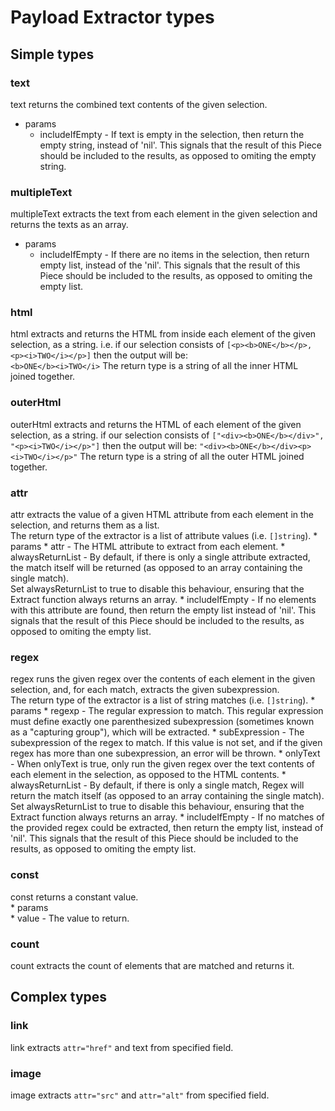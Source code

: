 # Payload Extractor types

## Simple types
### text  
text returns the combined text contents of the given selection.  
* params  
    * includeIfEmpty - If text is empty in the selection, then return the empty string, instead of 'nil'.  This signals that the result of this Piece should be included to the results, as opposed to omiting the empty string.
### multipleText 
multipleText extracts the text from each element in the given selection and returns the texts as an array.  
* params  
    * includeIfEmpty - If there are no items in the selection, then return empty list, instead of the 'nil'.  This signals that the result of this Piece should be included to the results, as opposed to omiting the empty list.
### html
html extracts and returns the HTML from inside each element of the given selection, as a string.
    i.e. if our selection consists of 
    ```
    [<p><b>ONE</b></p>,
     <p><i>TWO</i></p>]
    ```
    then the output will be:  
    ```
    <b>ONE</b><i>TWO</i>
    ```
    The return type is a string of all the inner HTML joined together.
### outerHtml 
outerHtml extracts and returns the HTML of each element of the given selection, as a string.
    if our selection consists of 
    ```
    ["<div><b>ONE</b></div>", 
     "<p><i>TWO</i></p>"]
    ```
    then the output will be:
    ```
    "<div><b>ONE</b></div><p><i>TWO</i></p>"
    ```
    The return type is a string of all the outer HTML joined together.
### attr 
attr extracts the value of a given HTML attribute from each element in the selection, and returns them as a list.  
    The return type of the extractor is a list of attribute values (i.e. ```[]string```).
    * params
        * attr - The HTML attribute to extract from each element.
        * alwaysReturnList - By default, if there is only a single attribute extracted, the match itself will be returned (as opposed to an array containing the single match).  
        Set alwaysReturnList to true to disable this behaviour, ensuring that the Extract function always returns an array.
        * includeIfEmpty - If no elements with this attribute are found, then return the empty list instead of  'nil'. This signals that the result of this Piece should be included to the results, as opposed to omiting the empty list.
### regex
regex runs the given regex over the contents of each element in the given selection, and, for each match, extracts the given subexpression.  
    The return type of the extractor is a list of string matches (i.e. ```[]string```).
    * params
        * regexp - The regular expression to match.  This regular expression must define exactly one parenthesized subexpression (sometimes known as a "capturing group"), which will be extracted.
        * subExpression - The subexpression of the regex to match.  If this value is not set, and if the given regex has more than one subexpression, an error will be thrown.
        * onlyText - When onlyText is true, only run the given regex over the text contents of each element in the selection, as opposed to the HTML contents.
        * alwaysReturnList - By default, if there is only a single match, Regex will return the match itself (as opposed to an array containing the single match).  
        Set alwaysReturnList to true to disable this behaviour, ensuring that the Extract function always returns an array.
        * includeIfEmpty - If no matches of the provided regex could be extracted, then return the empty list, instead of 'nil'.  This signals that the result of this Piece should be included to the results, as opposed to omiting the empty list.
### const 
const returns a constant value.  
    * params  
        * value - The value to return.
### count 
count extracts the count of elements that are matched and returns it.


## Complex types
### link 
link extracts ```attr="href"``` and text from specified field.
### image 
image extracts ```attr="src"``` and ```attr="alt"``` from specified field.